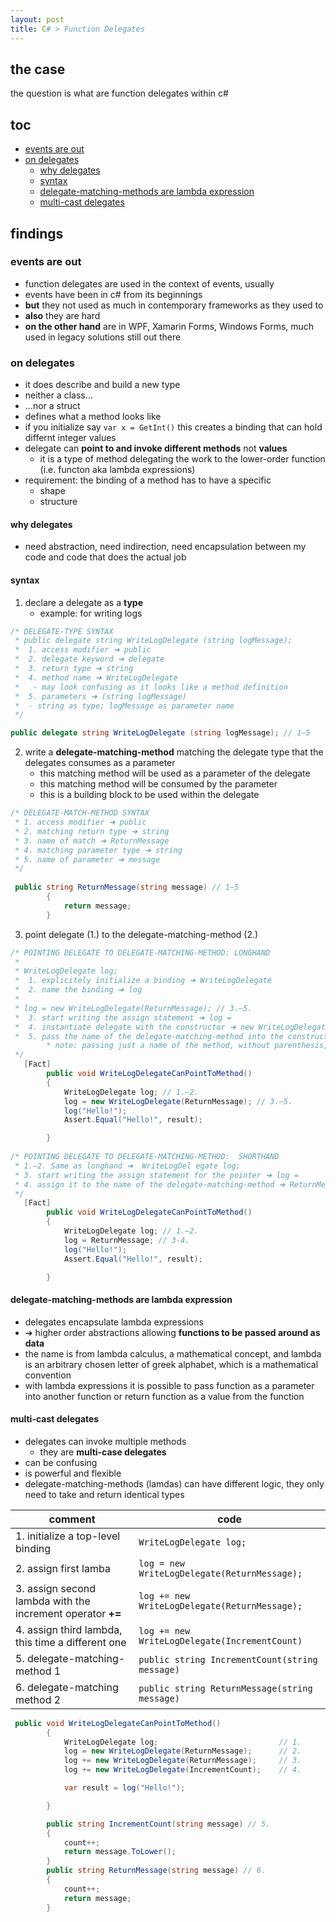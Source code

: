 ```yaml
---
layout: post
title: C# > Function Delegates
---
```

## the case	
the question is what are function delegates within c#

## toc
<!-- TOC -->

- [events are out](#events-are-out)
- [on delegates](#on-delegates)
    - [why delegates](#why-delegates)
    - [syntax](#syntax)
    - [delegate-matching-methods are lambda expression](#delegate-matching-methods-are-lambda-expression)
    - [multi-cast delegates](#multi-cast-delegates)

<!-- /TOC -->

## findings
### events are out
* function delegates are used in the context of events, usually
* events have been in c# from its beginnings
* **but** they not used as much in contemporary frameworks as they used to 
* **also**  they are hard
* **on the other hand** are in WPF, Xamarin Forms, Windows Forms, much used in legacy solutions still out there

### on delegates
* it does describe and build a new type
* neither a class...
* ...nor a struct
* defines what a method looks like
* if you initialize say `var x = GetInt()` this creates a binding that can hold differnt integer values
* delegate can **point to and invoke different methods** not **values** 
    * it is a type of method delegating the work to the lower-order function (i.e. functon aka lambda expressions)
* requirement: the binding of a method has to have a specific
    * shape
    * structure

####  why delegates
* need abstraction, need indirection, need encapsulation between my code and code that does the actual job

#### syntax
1. declare a delegate as a **type** 
    * example: for writing logs

```c#
/* DELEGATE-TYPE SYNTAX
 * public delegate string WriteLogDelegate (string logMessage);
 *  1. access modifier ➔ public
 *  2. delegate keyword ➔ delegate
 *  3. return type ➔ string
 *  4. method name ➔ WriteLogDelegate
 *   - may look confusing as it looks like a method definition
 *  5. parameters ➔ (string logMessage)
 *  - string as type; logMessage as parameter name
 */

public delegate string WriteLogDelegate (string logMessage); // 1–5
```

2. write a **delegate-matching-method** matching the delegate type that the delegates consumes as a parameter
    * this matching method will be used as a parameter of the delegate
    * this matching method will be consumed by the parameter
    * this is a building block to be used within the delegate

```c#
/* DELEGATE-MATCH-METHOD SYNTAX
 * 1. access modifier ➔ public
 * 2. matching return type ➔ string
 * 3. name of match ➔ ReturnMessage
 * 4. matching parameter type ➔ string
 * 5. name of parameter ➔ message
 */
 
 public string ReturnMessage(string message) // 1–5
        {
            return message;
        }
```

3. point delegate (1.) to the delegate-matching-method (2.)


```c#
/* POINTING DELEGATE TO DELEGATE-MATCHING-METHOD: LONGHAND
 *
 * WriteLogDelegate log;
 *  1. explicitely initialize a binding ➔ WriteLogDelegate
 *  2. name the binding ➔ log
 *
 * log = new WriteLogDelegate(ReturnMessage); // 3.–5.
 *  3. start writing the assign statement ➔ log =
 *  4. instantiate delegate with the constructor ➔ new WriteLogDelegate
 *  5. pass the name of the delegate-matching-method into the constructor of the delegate ➔ (ReturnMessage)
        * note: passing just a name of the method, without parenthesis, NOT (ReturnMessage()), just a symbol referencing the method located somewhere in the class
 */
   [Fact]
        public void WriteLogDelegateCanPointToMethod()
        {
            WriteLogDelegate log; // 1.–2.
            log = new WriteLogDelegate(ReturnMessage); // 3.–5.
            log("Hello!");                
            Assert.Equal("Hello!", result);

        }
   
/* POINTING DELEGATE TO DELEGATE-MATCHING-METHOD:  SHORTHAND
 * 1.—2. Same as longhand ➔  WriteLogDel egate log;
 * 3. start writing the assign statement for the pointer ➔ log =
 * 4. assign it to the name of the delegate-matching-method ➔ ReturnMessage;
 */
   [Fact]
        public void WriteLogDelegateCanPointToMethod()
        {
            WriteLogDelegate log; // 1.–2.
            log = ReturnMessage; // 3-4. 
            log("Hello!");                
            Assert.Equal("Hello!", result);

        }


```

#### delegate-matching-methods are lambda expression
* delegates encapsulate lambda expressions
* ➔ higher order abstractions allowing **functions to be passed around as data**
* the name is from lambda calculus, a mathematical concept, and lambda is an arbitrary chosen letter of greek alphabet, which is a mathematical convention
* with lambda expressions it is possible to pass function as a parameter into another function or return function as a value from the function

#### multi-cast delegates
* delegates can invoke multiple methods
    * they are **multi-case delegates**
* can be confusing
* is powerful and flexible
* delegate-matching-methods (lamdas) can have different logic, they only need to take and return identical types


comment                                                    | code
-----------------------------------------------------------|-----------------------------------------------
1. initialize a top-level binding                          | `WriteLogDelegate log;`
2. assign first lamba                                      | `log = new WriteLogDelegate(ReturnMessage);`
3. assign second lambda with the increment operator **+=** | `log += new WriteLogDelegate(ReturnMessage);`
4. assign third lambda, this time a different one          | `log += new WriteLogDelegate(IncrementCount)`
5. delegate-matching-method 1                              | `public string IncrementCount(string message)`
6. delegate-matching method 2                              | `public string ReturnMessage(string message)`


```c#
 public void WriteLogDelegateCanPointToMethod()
        {
            WriteLogDelegate log;                           // 1.
            log = new WriteLogDelegate(ReturnMessage);      // 2. 
            log += new WriteLogDelegate(ReturnMessage);     // 3. 
            log += new WriteLogDelegate(IncrementCount);    // 4. 

            var result = log("Hello!");

        }

        public string IncrementCount(string message) // 5. 
        {
            count++;
            return message.ToLower();
        }
        public string ReturnMessage(string message) // 6. 
        {
            count++;
            return message;
        }

```